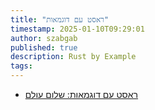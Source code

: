 ```yaml
---
title: "ראסט עם דוגמאות"
timestamp: 2025-01-10T09:29:01
author: szabgab
published: true
description: Rust by Example
tags:
---
```


* [ראסט עם דוגמאות: שלום עולם](/rust-by-example-hello-world)

